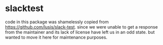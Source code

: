 # slacktest

code in this package was shamelessly copied from https://github.com/lusis/slack-test.
since we were unable to get a response from the maintainer and its lack of license
have left us in an odd state. but wanted to move it here for maintenance purposes.

